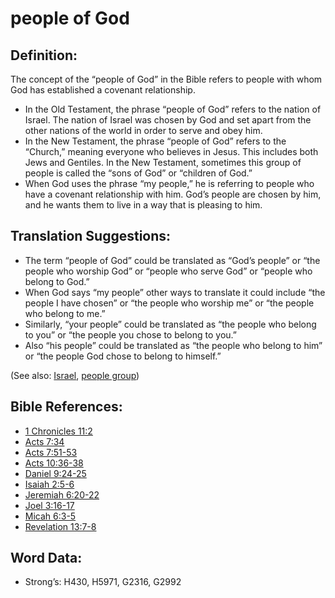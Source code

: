 # people of God

## Definition:

The concept of the “people of God” in the Bible refers to people with whom God has established a covenant relationship.

* In the Old Testament, the phrase “people of God” refers to the nation of Israel. The nation of Israel was chosen by God and set apart from the other nations of the world in order to serve and obey him.
* In the New Testament, the phrase “people of God” refers to the “Church,” meaning everyone who believes in Jesus. This includes both Jews and Gentiles. In the New Testament, sometimes this group of people is called the “sons of God” or “children of God.”
* When God uses the phrase “my people,” he is referring to people who have a covenant relationship with him. God’s people are chosen by him, and he wants them to live in a way that is pleasing to him.

## Translation Suggestions:

* The term “people of God” could be translated as “God’s people” or “the people who worship God” or “people who serve God” or “people who belong to God.”
* When God says “my people” other ways to translate it could include “the people I have chosen” or “the people who worship me” or “the people who belong to me.”
* Similarly, “your people” could be translated as “the people who belong to you” or “the people you chose to belong to you.”
* Also “his people” could be translated as “the people who belong to him” or “the people God chose to belong to himself.”

(See also: [Israel](../kt/israel.md), [people group](../other/peoplegroup.md))

## Bible References:

* [1 Chronicles 11:2](rc://en/tn/help/1ch/11/02)
* [Acts 7:34](rc://en/tn/help/act/07/34)
* [Acts 7:51-53](rc://en/tn/help/act/07/51)
* [Acts 10:36-38](rc://en/tn/help/act/10/36)
* [Daniel 9:24-25](rc://en/tn/help/dan/09/24)
* [Isaiah 2:5-6](rc://en/tn/help/isa/02/05)
* [Jeremiah 6:20-22](rc://en/tn/help/jer/06/20)
* [Joel 3:16-17](rc://en/tn/help/jol/03/16)
* [Micah 6:3-5](rc://en/tn/help/mic/06/03)
* [Revelation 13:7-8](rc://en/tn/help/rev/13/07)

## Word Data:

* Strong’s: H430, H5971, G2316, G2992
